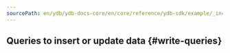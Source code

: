 ```yaml
---
sourcePath: en/ydb/ydb-docs-core/en/core/reference/ydb-sdk/example/_includes/steps/05_write_queries.md
---
```

## Queries to insert or update data {#write-queries}
